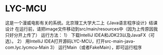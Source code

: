# LYC-MCU
这是一个漫威电影有关的系统。北京理工大学大二上《Java语言程序设计》结课设计
在运行前，请把image文件移动到src/main/resources中（因为上传原因我只好分开上传了）
运行方法：
1）	下载IntelliJ IDEA和JDK23以及JavaFX（可选）。
2）	用IntelliJ IDEA打开源码LYC-MCU，打开src-main-java-com.lyc.lycmcu-Main
3）	运行Main（或者FakeMain），即可运行程序
